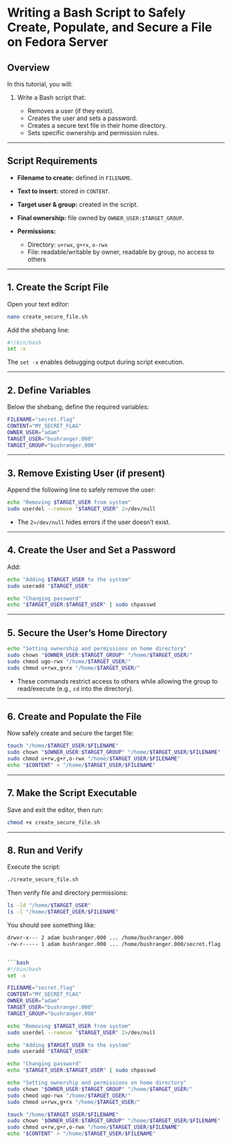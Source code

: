 # Writing a Bash Script to Safely Create, Populate, and Secure a File on Fedora Server

## Overview

In this tutorial, you will:

1. Write a Bash script that:

   * Removes a user (if they exist).
   * Creates the user and sets a password.
   * Creates a secure text file in their home directory.
   * Sets specific ownership and permission rules.

---

## Script Requirements

* **Filename to create:** defined in `FILENAME`.
* **Text to insert:** stored in `CONTENT`.
* **Target user & group:** created in the script.
* **Final ownership:** file owned by `OWNER_USER:$TARGET_GROUP`.
* **Permissions:**

  * Directory: `u+rwx`, `g+rx`, `o-rwx`
  * File: readable/writable by owner, readable by group, no access to others

---

## 1. Create the Script File

Open your text editor:

```bash
nano create_secure_file.sh
```

Add the shebang line:

```bash
#!/bin/bash
set -x
```

The `set -x` enables debugging output during script execution.

---

## 2. Define Variables

Below the shebang, define the required variables:

```bash
FILENAME="secret.flag"
CONTENT="MY_SECRET_FLAG"
OWNER_USER="adam"
TARGET_USER="bushranger.000"
TARGET_GROUP="bushranger.000"
```

---

## 3. Remove Existing User (if present)

Append the following line to safely remove the user:

```bash
echo "Removing $TARGET_USER from system"
sudo userdel --remove "$TARGET_USER" 2>/dev/null
```

* The `2>/dev/null` hides errors if the user doesn’t exist.

---

## 4. Create the User and Set a Password

Add:

```bash
echo "Adding $TARGET_USER to the system"
sudo useradd "$TARGET_USER"

echo "Changing password"
echo "$TARGET_USER:$TARGET_USER" | sudo chpasswd
```

---

## 5. Secure the User’s Home Directory

```bash
echo "Setting ownership and permissions on home directory"
sudo chown "$OWNER_USER:$TARGET_GROUP" "/home/$TARGET_USER/"
sudo chmod ugo-rwx "/home/$TARGET_USER/"
sudo chmod u+rwx,g+rx "/home/$TARGET_USER/"
```

* These commands restrict access to others while allowing the group to read/execute (e.g., `cd` into the directory).

---

## 6. Create and Populate the File

Now safely create and secure the target file:

```bash
touch "/home/$TARGET_USER/$FILENAME"
sudo chown "$OWNER_USER:$TARGET_GROUP" "/home/$TARGET_USER/$FILENAME"
sudo chmod u+rw,g+r,o-rwx "/home/$TARGET_USER/$FILENAME"
echo "$CONTENT" > "/home/$TARGET_USER/$FILENAME"
```

---

## 7. Make the Script Executable

Save and exit the editor, then run:

```bash
chmod +x create_secure_file.sh
```

---

## 8. Run and Verify

Execute the script:

```bash
./create_secure_file.sh
```

Then verify file and directory permissions:

```bash
ls -ld "/home/$TARGET_USER"
ls -l "/home/$TARGET_USER/$FILENAME"
```

You should see something like:

```bash
drwxr-x--- 2 adam bushranger.000 ... /home/bushranger.000
-rw-r----- 1 adam bushranger.000 ... /home/bushranger.000/secret.flag


```bash
#!/bin/bash
set -x

FILENAME="secret.flag"
CONTENT="MY_SECRET_FLAG"
OWNER_USER="adam"
TARGET_USER="bushranger.000"
TARGET_GROUP="bushranger.000"

echo "Removing $TARGET_USER from system"
sudo userdel --remove "$TARGET_USER" 2>/dev/null

echo "Adding $TARGET_USER to the system"
sudo useradd "$TARGET_USER"

echo "Changing password"
echo "$TARGET_USER:$TARGET_USER" | sudo chpasswd

echo "Setting ownership and permissions on home directory"
sudo chown "$OWNER_USER:$TARGET_GROUP" "/home/$TARGET_USER/"
sudo chmod ugo-rwx "/home/$TARGET_USER/"
sudo chmod u+rwx,g+rx "/home/$TARGET_USER/"

touch "/home/$TARGET_USER/$FILENAME"
sudo chown "$OWNER_USER:$TARGET_GROUP" "/home/$TARGET_USER/$FILENAME"
sudo chmod u+rw,g+r,o-rwx "/home/$TARGET_USER/$FILENAME"
echo "$CONTENT" > "/home/$TARGET_USER/$FILENAME"
```